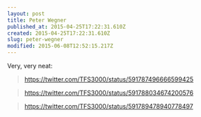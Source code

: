 ```yaml
---
layout: post
title: Peter Wegner
published_at: 2015-04-25T17:22:31.610Z
created: 2015-04-25T17:22:31.610Z
slug: peter-wegner
modified: 2015-06-08T12:52:15.217Z
---
```

Very, very neat:

> https://twitter.com/TFS3000/status/591787496666599425

> https://twitter.com/TFS3000/status/591788034674200576

> https://twitter.com/TFS3000/status/591789478940778497
